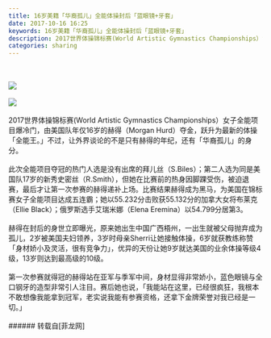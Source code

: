 ```yaml
---
title: 16岁美籍「华裔孤儿」全能体操封后「蓝眼镜+牙套」
date: 2017-10-16 16:25
keywords: 16岁美籍「华裔孤儿」全能体操封后「蓝眼镜+牙套」
description: 2017世界体操锦标赛(World Artistic Gymnastics Championships）女子全能项目爆冷门，由美国队年仅16岁的赫得（Morgan Hurd）夺金，跃升为最新的体操「全能王。」不过，让外界谈论的不是只有赫得的年纪，还有「华裔孤儿」的身分。此次全能项目夺冠的热门人选是没有出席的拜儿丝（S.Biles）；第二人选为同是美国队17岁的新秀史密丝（R.Smith），但她在比赛前的热身因脚踝受伤，被迫退赛，最后才让第一次参赛的赫得递补上场。比赛结果赫得成为黑马，为美国在锦标赛女子全能项目达成五连霸；她以55.232分击败获55.132分的加拿大女将布莱克（Ellie Black）；俄罗斯选手艾瑞米娜（Elena Eremina）以54.799分居第3。赫得在封后的身世立即曝光，原来她出生中国广西梧州，一出生就被父母抛弃成为孤儿，2岁被美国夫妇领养，3岁时母亲Sherri让她接触体操，6岁就获教练称赞「身材娇小及灵活，很有竞争力」，优异的天份让她9岁就达美国的业余体操等级4级，13岁则达到最高级的10级。第一次参赛就得冠的赫得站在亚军与季军中间，身材显得非常娇小，蓝色眼镜与全口钢牙的造型非常引人注目。赛后她也说，「我能站在这里，已经很疯狂，我根本不敢想像我能拿到冠军，老实说我能有参赛资格，还拿下金牌荣誉对我已经是一切。」
categories: sharing
---
```

<td class="t_f" id="postmessage_932103">

<br/>
<br/>

<img aid="649320" data-cf-modified-92375e029dbcddc1a013668d-="" file="data/attachment/forum/201710/15/222214slz0cllyl6vmv88l.png.thumb.jpg" id="aimg_649320" inpost="1" onclick="" onmouseover="" src="http://www.flw.ph/data/attachment/forum/201710/15/222214slz0cllyl6vmv88l.png" style="cursor:pointer" zoomfile="data/attachment/forum/201710/15/222214slz0cllyl6vmv88l.png"/>


<br/>
<br/>

<img aid="649319" data-cf-modified-92375e029dbcddc1a013668d-="" file="data/attachment/forum/201710/15/222212iuo92rs9wrhsttss.png.thumb.jpg" id="aimg_649319" inpost="1" onclick="" onmouseover="" src="http://www.flw.ph/data/attachment/forum/201710/15/222212iuo92rs9wrhsttss.png" style="cursor:pointer" zoomfile="data/attachment/forum/201710/15/222212iuo92rs9wrhsttss.png"/>


<br/>
<br/>
2017世界体操锦标赛(World Artistic Gymnastics Championships）女子全能项目爆冷门，由美国队年仅16岁的赫得（Morgan Hurd）夺金，跃升为最新的体操「全能王。」不过，让外界谈论的不是只有赫得的年纪，还有「华裔孤儿」的身分。<br/>
<br/>
此次全能项目夺冠的热门人选是没有出席的拜儿丝（S.Biles）；第二人选为同是美国队17岁的新秀史密丝（R.Smith），但她在比赛前的热身因脚踝受伤，被迫退赛，最后才让第一次参赛的赫得递补上场。比赛结果赫得成为黑马，为美国在锦标赛女子全能项目达成五连霸；她以55.232分击败获55.132分的加拿大女将布莱克（Ellie Black）；俄罗斯选手艾瑞米娜（Elena Eremina）以54.799分居第3。<br/>
<br/>
赫得在封后的身世立即曝光，原来她出生中国广西梧州，一出生就被父母抛弃成为孤儿，2岁被美国夫妇领养，3岁时母亲Sherri让她接触体操，6岁就获教练称赞「身材娇小及灵活，很有竞争力」，优异的天份让她9岁就达美国的业余体操等级4级，13岁则达到最高级的10级。<br/>
<br/>
第一次参赛就得冠的赫得站在亚军与季军中间，身材显得非常娇小，蓝色眼镜与全口钢牙的造型非常引人注目。赛后她也说，「我能站在这里，已经很疯狂，我根本不敢想像我能拿到冠军，老实说我能有参赛资格，还拿下金牌荣誉对我已经是一切。」<br/>
<br/>
</td>
###### 转载自[菲龙网]
